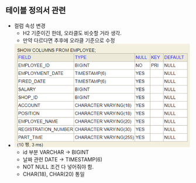 ## 테이블 정의서 관련

- 컬럼 속성 변경
  - H2 기준이긴 한데, 오라클도 비슷할 거라 생각.
  - 만약 다르다면 추후에 오라클 기준으로 수정
- ![alt text](image.png)
  - id 부분 VARCHAR -> BIGINT
  - 날짜 관련 DATE -> TIMESTAMP(6)
  - NOT NULL 조건 다 넣어줘야 함.
  - CHAR(18), CHAR(20) 통일
